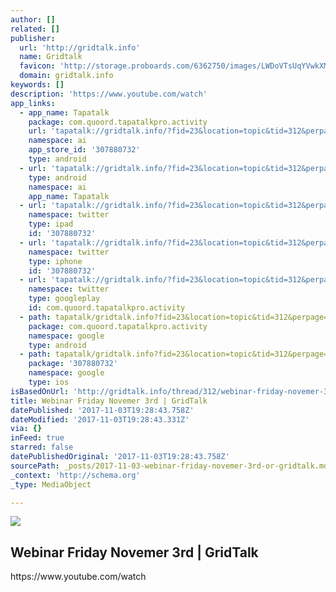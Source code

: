 ```yaml
---
author: []
related: []
publisher:
  url: 'http://gridtalk.info'
  name: Gridtalk
  favicon: 'http://storage.proboards.com/6362750/images/LWDoVTsUqYVwkXMNmswQ.ico'
  domain: gridtalk.info
keywords: []
description: 'https://www.youtube.com/watch'
app_links:
  - app_name: Tapatalk
    package: com.quoord.tapatalkpro.activity
    url: 'tapatalk://gridtalk.info/?fid=23&location=topic&tid=312&perpage=15&page=1'
    namespace: ai
    app_store_id: '307880732'
    type: android
  - url: 'tapatalk://gridtalk.info/?fid=23&location=topic&tid=312&perpage=15&page=1'
    type: android
    namespace: ai
    app_name: Tapatalk
  - url: 'tapatalk://gridtalk.info/?fid=23&location=topic&tid=312&perpage=15&page=1'
    namespace: twitter
    type: ipad
    id: '307880732'
  - url: 'tapatalk://gridtalk.info/?fid=23&location=topic&tid=312&perpage=15&page=1'
    namespace: twitter
    type: iphone
    id: '307880732'
  - url: 'tapatalk://gridtalk.info/?fid=23&location=topic&tid=312&perpage=15&page=1'
    namespace: twitter
    type: googleplay
    id: com.quoord.tapatalkpro.activity
  - path: tapatalk/gridtalk.info?fid=23&location=topic&tid=312&perpage=15&page=1
    package: com.quoord.tapatalkpro.activity
    namespace: google
    type: android
  - path: tapatalk/gridtalk.info?fid=23&location=topic&tid=312&perpage=15&page=1
    package: '307880732'
    namespace: google
    type: ios
isBasedOnUrl: 'http://gridtalk.info/thread/312/webinar-friday-novemer-3rd'
title: Webinar Friday Novemer 3rd | GridTalk
datePublished: '2017-11-03T19:28:43.758Z'
dateModified: '2017-11-03T19:28:43.331Z'
via: {}
inFeed: true
starred: false
datePublishedOriginal: '2017-11-03T19:28:43.758Z'
sourcePath: _posts/2017-11-03-webinar-friday-novemer-3rd-or-gridtalk.md
_context: 'http://schema.org'
_type: MediaObject

---
```

<article style=""><img src="https://imgflo.herokuapp.com/graph/2b2431f8e7ba7b0/b66eea7075488b2a482ceba3c2160659/noop.png?input=https%3A%2F%2Fstorage.proboards.com%2F6362750%2Fimages%2FJNVGXpFYphrKNmxaXDAP.png" /><h1>Webinar Friday Novemer 3rd | GridTalk</h1><p>https://www.youtube.com/watch</p></article>